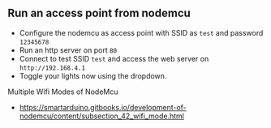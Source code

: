 ## Run an access point from nodemcu 
* Configure the nodemcu as access point with SSID as `test` and password `12345678`
* Run an http server on port `80`
* Connect to test SSID `test` and access the web server on `http://192.168.4.1`
* Toggle your lights now using the dropdown.


Multiple Wifi Modes of NodeMcu
* https://smartarduino.gitbooks.io/development-of-nodemcu/content/subsection_42_wifi_mode.html

